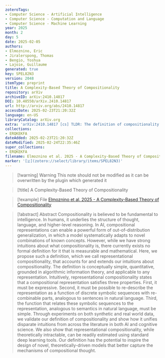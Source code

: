 ```yaml
---
zoteroTags:
- Computer Science - Artificial Intelligence
- Computer Science - Computation and Language
- Computer Science - Machine Learning
year: 2025
month: 2
day: 5
date: 2025-02-05
authors:
- Elmoznino, Eric
- Jiralerspong, Thomas
- Bengio, Yoshua
- Lajoie, Guillaume
generated: true
key: SPEL82N3
version: 2048
itemType: preprint
title: A Complexity-Based Theory of Compositionality
repository: arXiv
archiveID: arXiv:2410.14817
DOI: 10.48550/arXiv.2410.14817
url: http://arxiv.org/abs/2410.14817
accessDate: 2025-02-23T21:20:32Z
language: en-US
libraryCatalog: arXiv.org
extra: 'arXiv:2410.14817 [cs] TLDR: The definition of compositionality is validated and shown how it unifies disparate intuitions from across the literature in both AI and cognitive science and has the potential to inspire the design of novel, theoretically-driven models that better capture the mechanisms of compositional thought.'
collections:
- ERQKEKFA
dateAdded: 2025-02-23T21:20:32Z
dateModified: 2025-02-24T22:35:46Z
super_collections:
- ERQKEKFA
filename: Elmoznino et al. 2025 - A Complexity-Based Theory of Compositionality
marker: '[🇿](zotero://select/library/items/SPEL82N3)'
---
```



 > 
 > \[!warning\] Warning
 > This note should not be modified as it can be overwritten by the plugin which generated it

 > 
 > \[!title\] A Complexity-Based Theory of Compositionality

 > 
 > \[!example\] File
 > [Elmoznino et al. 2025 - A Complexity-Based Theory of Compositionality](Elmoznino%20et%20al.%202025%20-%20A%20Complexity-Based%20Theory%20of%20Compositionality.pdf)

 > 
 > \[!abstract\] Abstract
 > Compositionality is believed to be fundamental to intelligence. In humans, it underlies the structure of thought, language, and higher-level reasoning. In AI, compositional representations can enable a powerful form of out-of-distribution generalization, in which a model systematically adapts to novel combinations of known concepts. However, while we have strong intuitions about what compositionality is, there currently exists no formal definition for it that is measurable and mathematical. Here, we propose such a definition, which we call representational compositionality, that accounts for and extends our intuitions about compositionality. The definition is conceptually simple, quantitative, grounded in algorithmic information theory, and applicable to any representation. Intuitively, representational compositionality states that a compositional representation satisfies three properties. First, it must be expressive. Second, it must be possible to re-describe the representation as a function of discrete symbolic sequences with re-combinable parts, analogous to sentences in natural language. Third, the function that relates these symbolic sequences to the representation, analogous to semantics in natural language, must be simple. Through experiments on both synthetic and real world data, we validate our definition of compositionality and show how it unifies disparate intuitions from across the literature in both AI and cognitive science. We also show that representational compositionality, while theoretically intractable, can be readily estimated using standard deep learning tools. Our definition has the potential to inspire the design of novel, theoretically-driven models that better capture the mechanisms of compositional thought.
